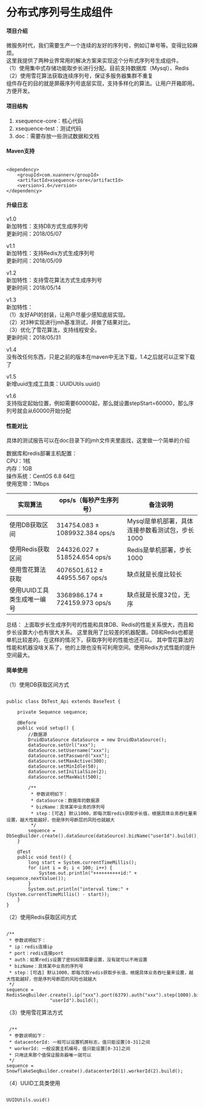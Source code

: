 # 分布式序列号生成组件

#### 项目介绍
微服务时代，我们需要生产一个连续的友好的序列号，例如订单号等。变得比较麻烦。<br/>
这里我提供了两种业界常用的解决方案来实现这个分布式序列号生成组件。<br/>
（1）使用集中式存储功能取步长进行分配。目前支持数据库（Mysql）、Redis<br/>
（2）使用雪花算法获取连续序列号，保证多服务器集群不重复<br/>
组件存在的目的就是屏蔽序列号底层实现，支持多样化的算法。让用户开箱即用。方便开发。<br/>

#### 项目结构

1. xsequence-core：核心代码
2. xsequence-test：测试代码
3. doc：需要存放一些测试数据和文档

#### Maven支持
<pre><code>
&lt;dependency>
    &lt;groupId>com.xuanner&lt;/groupId>
    &lt;artifactId>xsequence-core&lt;/artifactId>
    &lt;version>1.6&lt;/version>
&lt;/dependency>
</pre></code>

#### 升级日志
v1.0<br/>
新加特性：支持DB方式生成序列号<br/>
更新时间：2018/05/07<br/>

v1.1<br/>
新加特性：支持Redis方式生成序列号<br/>
更新时间：2018/05/09<br/>

v1.2<br/>
新加特性：支持雪花算法方式生成序列号<br/>
更新时间：2018/05/14<br/>

v1.3<br/>
新加特性：<br/>
（1）友好API的封装，让用户尽量少感知底层实现。<br/>
（2）对3种实现进行jmh基准测试，并做了结果对比。<br/>
（3）优化了雪花算法，支持线程安全。<br/>
更新时间：2018/05/31<br/>

v1.4<br/>
没有改任何东西，只是之前的版本在maven中无法下载，1.4之后就可以正常下载了

v1.5<br/>
新增uuid生成工具类：UUIDUtils.uuid()

v1.6<br/>
支持指定起始位置，例如需要60000起，那么就设置stepStart=60000，那么序列号就会从60000开始分配

#### 性能对比
具体的测试报告可以在doc目录下的jmh文件夹里面找，这里做一个简单的介绍<br/>

数据库和redis部署主机配置：<br/>
CPU：1核<br/>
内存：1GB<br/>
操作系统：CentOS 6.8 64位<br/>
使用宽带：1Mbps<br/>


| 实现算法 | ops/s（每秒产生序列号） | 备注说明 | 
| - | - | - | 
| 使用DB获取区间 | 314754.083 ± 1089932.384  ops/s| Mysql是单机部署，具体连接参数看测试包，步长1000 | 
| 使用Redis获取区间 | 244326.027 ± 518524.654  ops/s |  Redis是单机部署，步长1000 | 
| 使用雪花算法获取 | 4076501.612 ± 44955.567  ops/s | 缺点就是长度比较长 |
| 使用UUID工具类生成唯一编号 | 3368986.174 ± 724159.973  ops/s | 缺点就是长度32位，无序 |

总结：
上面取步长生成序列号的性能和具体DB、Redis的性能关系很大，而且和步长设置大小也有很大关系。
这里我用了比较差的机器配置。DB和Redis也都是单机比较差的。在这样的情况下，获取序列号的性能也还可以。
其中雪花算法的性能和机器没啥关系了，他的上限也没有可利用空间。使用Redis方式性能的提升空间最大。

#### 简单使用
（1）使用DB获取区间方式<br/>
<pre><code>
public class DbTest_Api extends BaseTest {

    private Sequence sequence;

    @Before
    public void setup() {
        //数据源
        DruidDataSource dataSource = new DruidDataSource();
        dataSource.setUrl("xxx");
        dataSource.setUsername("xxx");
        dataSource.setPassword("xxx");
        dataSource.setMaxActive(300);
        dataSource.setMinIdle(50);
        dataSource.setInitialSize(2);
        dataSource.setMaxWait(500);

        /**
         * 参数说明如下：
         * dataSource：数据库的数据源
         * bizName：具体某中业务的序列号
         * step：[可选] 默认1000，即每次取redis获取步长值，根据具体业务吞吐量来设置，越大性能越好，但是序列号断层的风险也就越大
         */
        sequence = DbSeqBuilder.create().dataSource(dataSource).bizName("userId").build();
    }

    @Test
    public void test() {
        long start = System.currentTimeMillis();
        for (int i = 0; i < 100; i++) {
            System.out.println("++++++++++id:" + sequence.nextValue());
        }
        System.out.println("interval time:" + (System.currentTimeMillis() - start));
    }
}
</pre></code>

（2）使用Redis获取区间方式<br/>
<pre><code>
/**
 * 参数说明如下：
 * ip：redis连接ip
 * port：redis连接port
 * auth：如果redis设置了密码权限需要设置，没有就可以不用设置
 * bizName：具体某中业务的序列号
 * step：[可选] 默认1000，即每次取redis获取步长值，根据具体业务吞吐量来设置，越大性能越好，但是序列号断层的风险也就越大
 */
sequence = RedisSeqBuilder.create().ip("xxx").port(6379).auth("xxx").step(1000).bizName(
                "userId").build();
</pre></code>

（3）使用雪花算法方式<br/>
<pre><code>
 /**
 * 参数说明如下：
 * datacenterId: 一般可以设置机房标志，值只能设置[0-31]之间
 * workerId: 一般设置主机编号，值只能设置[0-31]之间
 * 只用这来那个值保证服务器唯一就可以
 */
sequence = SnowflakeSeqBuilder.create().datacenterId(1).workerId(2).build();
</pre></code>

（4）UUID工具类使用<br/>
<pre><code>
UUIDUtils.uuid()
</pre></code>

